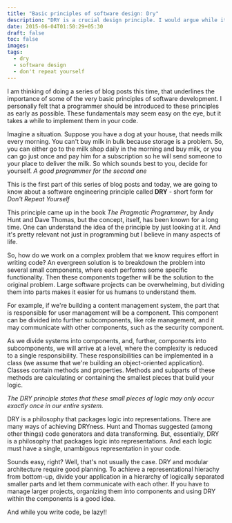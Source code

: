 ```yaml
---
title: "Basic principles of software design: Dry"
description: "DRY is a crucial design principle. I would argue while it sounds easy it is harder to practice."
date: 2015-06-04T01:50:29+05:30
draft: false
toc: false
images:
tags: 
  - dry
  - software design
  - don't repeat yourself
---
```


I am thinking of doing a series of blog posts this time, that
underlines the importance of some of the very basic principles of
software development. I personally felt that a programmer should be
introduced to these principles as early as possible. These fundamentals
may seem easy on the eye, but it takes a while to implement them
in your code.

Imagine a situation. Suppose you have a dog at your house, that needs
milk every morning. You can't buy milk in bulk because storage is a problem.
So, you can either go to the milk shop daily in the morning and buy milk, or
you can go just once and pay him for a subscription so he will send someone
to your place to deliver the milk. So which sounds best to you, decide for
yourself. *A good programmer for the second one*

This is the first part of this series of blog posts and today, we are going
to know about a software engineering principle called **DRY** - short form
for *Don't Repeat Yourself*

This principle came up in the book *The Pragmatic Programmer*, by
Andy Hunt and Dave Thomas, but the concept, itself, has been known
for a long time. One can understand the idea of the principle by just
looking at it. And it's pretty relevant not just in programming but I
believe in many aspects of life.

So, how do we work on a complex problem that we know requires effort in
writing code? An evergreen solution is to breakdown the problem into
several small components, where each performs some specific functionality.
Then these components together will be the solution to the original
problem. Large software projects can be overwhelming, but dividing them
into parts makes it easier for us humans to understand them.

For example, if we're building a content management system, the part that
is responsible for user management will be a component. This component can
be divided into further subcomponents, like role management, and it may
communicate with other components, such as the security component.

As we divide systems into components, and, further, components into
subcomponents, we will arrive at a level, where the complexity is reduced
to a single responsibility. These responsibilities can be implemented in a
class (we assume that we're building an object-oriented application).
Classes contain methods and properties. Methods and subparts of these
methods are calculating or containing the smallest pieces that build your
logic.

*The DRY principle states that these small pieces of logic may only
occur exactly once in our entire system.*

DRY is a philosophy that packages logic into representations.
There are many ways of achieving DRYness. Hunt and Thomas suggested
(among other things) code generators and data transforming. But,
essentially, DRY is a philosophy that packages logic into representations.
And each logic must have a single, unambigous representation in your code.

Sounds easy, right? Well, that's not usually the case. DRY and modular
architecture require good planning. To achieve a representational hierachy
from bottom-up, divide your application in a hierarchy of logically separated
smaller parts and let them communicate with each other. If you have to manage
larger projects, organizing them into components and using DRY within the
components is a good idea.

And while you write code, be lazy!!
